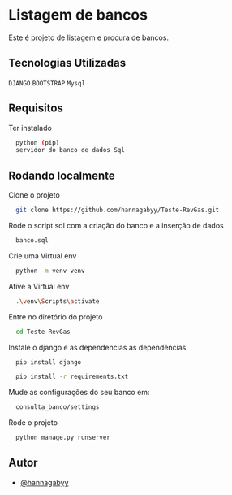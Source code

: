 
# Listagem de bancos

Este é projeto de listagem e procura de bancos.



## Tecnologias Utilizadas
 ``DJANGO`` ``BOOTSTRAP`` ``Mysql``

## Requisitos
Ter instalado

```bash
  python (pip)
  servidor do banco de dados Sql
```
    
## Rodando localmente

Clone o projeto

```bash
  git clone https://github.com/hannagabyy/Teste-RevGas.git
```
Rode o script sql com a criação do banco e a inserção de dados

```bash
  banco.sql
```

Crie uma Virtual env

```bash
  python -m venv venv
```
Ative a Virtual env
```bash
  .\venv\Scripts\activate
```
Entre no diretório do projeto

```bash
  cd Teste-RevGas
```
Instale o django e as dependencias as dependências

```bash
  pip install django
```

```bash
  pip install -r requirements.txt
```

Mude as configurações do seu banco em:

```bash
  consulta_banco/settings
```

Rode o projeto

```bash
  python manage.py runserver
```


## Autor
- [@hannagabyy](https://www.github.com/hannagabyy)

